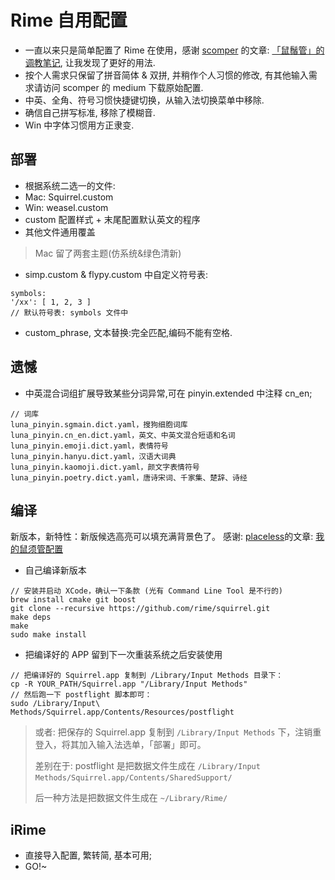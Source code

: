 # Rime 自用配置

- 一直以来只是简单配置了 Rime 在使用，感谢 [scomper](https://medium.com/@scomper) 的文章: [「鼠鬚管」的调教笔记](https://medium.com/@scomper/%E9%BC%A0%E9%A0%88%E7%AE%A1-%E7%9A%84%E8%B0%83%E6%95%99%E7%AC%94%E8%AE%B0-3fdeb0e78814#.8d1na3s5q), 让我发现了更好的用法.
- 按个人需求只保留了拼音简体 & 双拼, 并稍作个人习惯的修改, 有其他输入需求请访问 scomper 的 medium 下载原始配置.
- 中英、全角、符号习惯快捷键切换，从输入法切换菜单中移除.
- 确信自己拼写标准, 移除了模糊音.
- Win 中字体习惯用方正隶变.

## 部署

- 根据系统二选一的文件:
- Mac: Squirrel.custom
- Win: weasel.custom
- custom 配置样式 + 末尾配置默认英文的程序
- 其他文件通用覆盖

> Mac 留了两套主题(仿系统&绿色清新)

- simp.custom & flypy.custom 中自定义符号表:

```
symbols:
'/xx': [ 1, 2, 3 ]
// 默认符号表: symbols 文件中
```

- custom_phrase, 文本替换:完全匹配,编码不能有空格.

## 遗憾

- 中英混合词组扩展导致某些分词异常,可在 pinyin.extended 中注释 cn_en;

```
// 词库
luna_pinyin.sgmain.dict.yaml，搜狗细胞词库
luna_pinyin.cn_en.dict.yaml，英文、中英文混合短语和名词
luna_pinyin.emoji.dict.yaml，表情符号
luna_pinyin.hanyu.dict.yaml，汉语大词典
luna_pinyin.kaomoji.dict.yaml，颜文字表情符号
luna_pinyin.poetry.dict.yaml，唐诗宋词、千家集、楚辞、诗经
```

## 编译

新版本，新特性：新版候选高亮可以填充满背景色了。
感谢: [placeless](https://github.com/placeless)的文章: [我的鼠须管配置](http://placeless.net/2016/08/24/my-rime-squirrel-config.html)

- 自己编译新版本

```shell
// 安装并启动 XCode，确认一下条款 (光有 Command Line Tool 是不行的)
brew install cmake git boost
git clone --recursive https://github.com/rime/squirrel.git
make deps
make
sudo make install
```

- 把编译好的 APP 留到下一次重装系统之后安装使用

```shell
// 把编译好的 Squirrel.app 复制到 /Library/Input Methods 目录下：
cp -R YOUR_PATH/Squirrel.app "/Library/Input Methods"
// 然后跑一下 postflight 脚本即可：
sudo /Library/Input\ Methods/Squirrel.app/Contents/Resources/postflight
```


> 或者: 把保存的 Squirrel.app 复制到 `/Library/Input Methods` 下，注销重登入，将其加入输入法选单，「部署」即可。
>
> 差别在于: postflight 是把数据文件生成在 `/Library/Input Methods/Squirrel.app/Contents/SharedSupport/` 
>
> 后一种方法是把数据文件生成在 `~/Library/Rime/` 

## iRime

- 直接导入配置, 繁转简, 基本可用;
- GO!~
